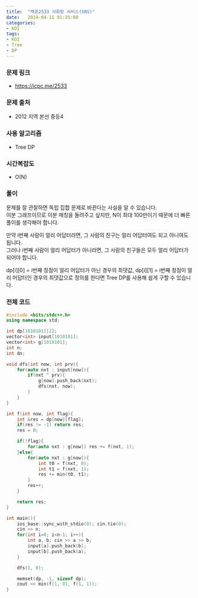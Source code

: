 ```yaml
---
title:  "백준2533 사회망 서비스(SNS)"
date:   2019-04-11 01:35:00
categories:
- KOI
tags:
- KOI
- Tree
- DP
---
```


### 문제 링크
* https://icpc.me/2533

### 문제 출처
* 2012 지역 본선 중등4

### 사용 알고리즘
* Tree DP

### 시간복잡도
* O(N)

### 풀이
문제를 잘 관찰하면 독립 집합 문제로 바뀐다는 사실을 알 수 있습니다.<br>
이분 그래프이므로 이분 매칭을 돌려주고 싶지만, N이 최대 100만이기 때문에 더 빠른 풀이를 생각해야 합니다.

만약 i번째 사람이 얼리 어답터라면, 그 사람의 친구는 얼리 어답터여도 되고 아니여도 됩니다.<Br>
그러나 i번째 사람이 얼리 어답터가 아니라면, 그 사람의 친구들은 모두 얼리 어답터가 되어야 합니다.

dp[i][0] = i번째 정점이 얼리 어답터가 아닌 경우의 최댓값, dp[i][1] = i번째 정점이 얼리 어답터인 경우의 최댓값으로 정의를 한다면 Tree DP를 사용해 쉽게 구할 수 있습니다.

### 전체 코드
```cpp
#include <bits/stdc++.h>
using namespace std;

int dp[1010101][2];
vector<int> input[1010101];
vector<int> g[1010101];
int n;
int dn;

void dfs(int now, int prv){
	for(auto nxt : input[now]){
		if(nxt ^ prv){
			g[now].push_back(nxt);
			dfs(nxt, now);
		}
	}
}

int f(int now, int flag){
	int &res = dp[now][flag];
	if(res != -1) return res;
	res = 0;

	if(!flag){
		for(auto nxt : g[now]) res += f(nxt, 1);
	}else{
		for(auto nxt : g[now]){
			int t0 = f(nxt, 0);
			int t1 = f(nxt, 1);
			res += min(t0, t1);
		}
		res++;
	}

	return res;
}

int main(){
	ios_base::sync_with_stdio(0); cin.tie(0);
	cin >> n;
	for(int i=0; i<n-1; i++){
		int a, b; cin >> a >> b;
		input[a].push_back(b);
		input[b].push_back(a);
	}

	dfs(1, 0);

	memset(dp, -1, sizeof dp);
	cout << min(f(1, 0), f(1, 1));
}
```
